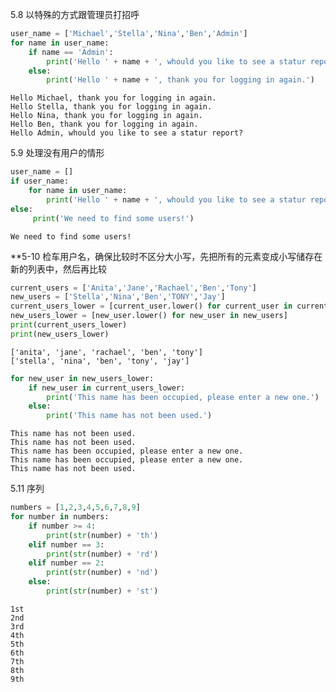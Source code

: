 
5.8 以特殊的方式跟管理员打招呼


```python
user_name = ['Michael','Stella','Nina','Ben','Admin']
for name in user_name:
    if name == 'Admin':
        print('Hello ' + name + ', whould you like to see a statur report?')
    else:
        print('Hello ' + name + ', thank you for logging in again.')
```

    Hello Michael, thank you for logging in again.
    Hello Stella, thank you for logging in again.
    Hello Nina, thank you for logging in again.
    Hello Ben, thank you for logging in again.
    Hello Admin, whould you like to see a statur report?
    

5.9 处理没有用户的情形


```python
user_name = []
if user_name:
    for name in user_name:
        print('Hello ' + name + ', whould you like to see a statur report?')
else:
     print('We need to find some users!')   
```

    We need to find some users!
    

**5-10 检车用户名，确保比较时不区分大小写，先把所有的元素变成小写储存在新的列表中，然后再比较


```python
current_users = ['Anita','Jane','Rachael','Ben','Tony']
new_users = ['Stella','Nina','Ben','TONY','Jay']
current_users_lower = [current_user.lower() for current_user in current_users]
new_users_lower = [new_user.lower() for new_user in new_users]
print(current_users_lower)
print(new_users_lower)
```

    ['anita', 'jane', 'rachael', 'ben', 'tony']
    ['stella', 'nina', 'ben', 'tony', 'jay']
    


```python
for new_user in new_users_lower:
    if new_user in current_users_lower:
        print('This name has been occupied, please enter a new one.')
    else:
        print('This name has not been used.')
```

    This name has not been used.
    This name has not been used.
    This name has been occupied, please enter a new one.
    This name has been occupied, please enter a new one.
    This name has not been used.
    

5.11 序列


```python
numbers = [1,2,3,4,5,6,7,8,9]
for number in numbers:
    if number >= 4:
        print(str(number) + 'th')
    elif number == 3:
        print(str(number) + 'rd')
    elif number == 2:
        print(str(number) + 'nd')
    else:
        print(str(number) + 'st')
```

    1st
    2nd
    3rd
    4th
    5th
    6th
    7th
    8th
    9th
    


```python

```
